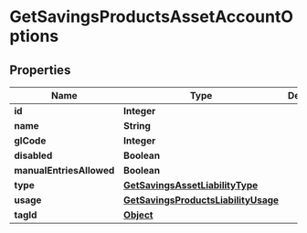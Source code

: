 

# GetSavingsProductsAssetAccountOptions

## Properties

Name | Type | Description | Notes
------------ | ------------- | ------------- | -------------
**id** | **Integer** |  |  [optional]
**name** | **String** |  |  [optional]
**glCode** | **Integer** |  |  [optional]
**disabled** | **Boolean** |  |  [optional]
**manualEntriesAllowed** | **Boolean** |  |  [optional]
**type** | [**GetSavingsAssetLiabilityType**](GetSavingsAssetLiabilityType.md) |  |  [optional]
**usage** | [**GetSavingsProductsLiabilityUsage**](GetSavingsProductsLiabilityUsage.md) |  |  [optional]
**tagId** | [**Object**](.md) |  |  [optional]



